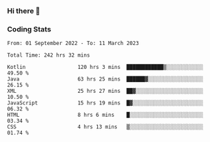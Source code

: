 ### Hi there 👋

<!--
**Girrafeec/girrafeec** is a ✨ _special_ ✨ repository because its `README.md` (this file) appears on your GitHub profile.

Here are some ideas to get you started:

- 🔭 I’m currently working on ...
- 🌱 I’m currently learning ...
- 👯 I’m looking to collaborate on ...
- 🤔 I’m looking for help with ...
- 💬 Ask me about ...
- 📫 How to reach me: ...
- 😄 Pronouns: ...
- ⚡ Fun fact: ...
-->

### Coding Stats
<!--START_SECTION:waka-->

```text
From: 01 September 2022 - To: 11 March 2023

Total Time: 242 hrs 32 mins

Kotlin                 120 hrs 3 mins  ████████████▒░░░░░░░░░░░░   49.50 %
Java                   63 hrs 25 mins  ██████▓░░░░░░░░░░░░░░░░░░   26.15 %
XML                    25 hrs 27 mins  ██▓░░░░░░░░░░░░░░░░░░░░░░   10.50 %
JavaScript             15 hrs 19 mins  █▓░░░░░░░░░░░░░░░░░░░░░░░   06.32 %
HTML                   8 hrs 6 mins    █░░░░░░░░░░░░░░░░░░░░░░░░   03.34 %
CSS                    4 hrs 13 mins   ▒░░░░░░░░░░░░░░░░░░░░░░░░   01.74 %
```

<!--END_SECTION:waka-->
